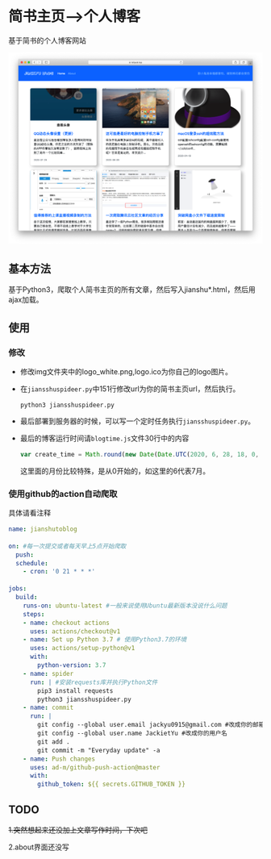 # 简书主页-->个人博客
基于简书的个人博客网站

![blog](blog.png)

## 基本方法

基于Python3，爬取个人简书主页的所有文章，然后写入jianshu*.html，然后用ajax加载。

## 使用

### 修改

* 修改img文件夹中的logo_white.png,logo.ico为你自己的logo图片。

* 在`jiansshuspideer.py`中151行修改url为你的简书主页url，然后执行。

  ```shell
  python3 jiansshuspideer.py
  ```

* 最后部署到服务器的时候，可以写一个定时任务执行`jiansshuspideer.py`。

* 最后的博客运行时间请`blogtime.js`文件30行中的内容

  ```javascript
  var create_time = Math.round(new Date(Date.UTC(2020, 6, 28, 18, 0, 0))
  ```

  这里面的月份比较特殊，是从0开始的，如这里的6代表7月。

### 使用github的action自动爬取

具体请看注释

```yml
name: jianshutoblog

on: #每一次提交或者每天早上5点开始爬取
  push:
  schedule:
    - cron: '0 21 * * *'

jobs:
  build:
    runs-on: ubuntu-latest #一般来说使用Ubuntu最新版本没说什么问题
    steps:
    - name: checkout actions
      uses: actions/checkout@v1
    - name: Set up Python 3.7 # 使用Python3.7的环境
      uses: actions/setup-python@v1
      with:
        python-version: 3.7
    - name: spider
      run: | #安装requests库并执行Python文件
        pip3 install requests
        python3 jiansshuspideer.py
    - name: commit
      run: |
        git config --global user.email jackyu0915@gmail.com #改成你的邮箱
        git config --global user.name JackietYu #改成你的用户名
        git add .
        git commit -m "Everyday update" -a
    - name: Push changes
      uses: ad-m/github-push-action@master
      with:
        github_token: ${{ secrets.GITHUB_TOKEN }}
```





## TODO

~~1.突然想起来还没加上文章写作时间，下次吧~~

2.about界面还没写